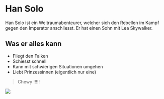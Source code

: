 # Han Solo
Han Solo ist ein Weltraumabenteurer, welcher sich den Rebellen im Kampf gegen den Imperator anschliesst. Er hat einen Sohn mit Lea Skywalker.
## Was er alles kann
* Fliegt den Falken
* Schiesst schnell
* Kann mit schwierigen Situationen umgehen
* Liebt Prinzessinnen (eigentlich nur eine)
> Chewy !!!!!
<img src="https://thumbs.dreamstime.com/z/star-wars-han-solo-collection-royal-mail-stamps-characters-movie-center-61267243.jpg">

